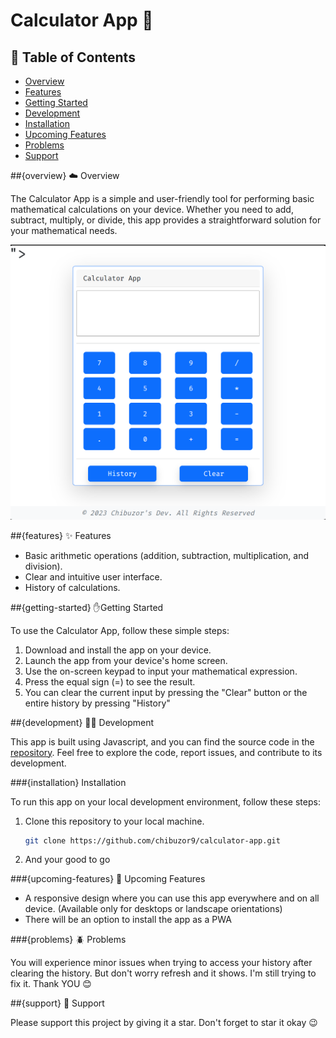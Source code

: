 # Calculator App 🧮

## 📜 Table of Contents

- [Overview](#overview)
- [Features](#features)
- [Getting Started](#getting-started)
- [Development](#development)
- [Installation](#installation)
- [Upcoming Features](#upcoming-features)
- [Problems](#problems)
- [Support](#support)


##{overview} ☁️ Overview

The Calculator App is a simple and user-friendly tool for performing basic mathematical calculations on your device. Whether you need to add, subtract, multiply, or divide, this app provides a straightforward solution for your mathematical needs.

![Calculator App Screenshot](public/screenshot.png)

##{features} ✨️ Features

- Basic arithmetic operations (addition, subtraction, multiplication, and division).
- Clear and intuitive user interface.
- History of calculations.

##{getting-started} ✋️Getting Started

To use the Calculator App, follow these simple steps:

1. Download and install the app on your device.
2. Launch the app from your device's home screen.
3. Use the on-screen keypad to input your mathematical expression.
4. Press the equal sign (=) to see the result.
5. You can clear the current input by pressing the "Clear" button or the entire history by pressing "History"

##{development} 👨‍💻 Development

This app is built using Javascript, and you can find the source code in the [repository](https://github.com/chibuzor9/calculator-app). Feel free to explore the code, report issues, and contribute to its development.

###{installation} Installation

To run this app on your local development environment, follow these steps:

1. Clone this repository to your local machine.
   ```bash
   git clone https://github.com/chibuzor9/calculator-app.git
   ```
2. And your good to go

###{upcoming-features} 🤤 Upcoming Features
- A responsive design where you can use this app everywhere and on all device. (Available only for desktops or landscape orientations)
- There will be an option to install the app as a PWA

###{problems} 🪲 Problems

You will experience minor issues when trying to access your history after clearing the history. But don't worry refresh and it shows. I'm still trying to fix it. Thank YOU 😊

##{support} 🙏 Support

Please support this project by giving it a star. Don't forget to star it okay 😉
